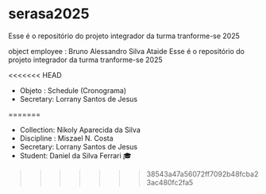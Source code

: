 # serasa2025
Esse é o repositório do projeto integrador da turma tranforme-se 2025 


object employee : Bruno Alessandro Silva Ataide 
Esse é o repositório do projeto integrador da turma tranforme-se 2025


<<<<<<< HEAD
- Objeto : Schedule (Cronograma)
 - Secretary: Lorrany Santos de Jesus 
 
=======
- Collection: Nikoly Aparecida da Silva
- Discipline : Miszael N. Costa
- Secretary: Lorrany Santos de Jesus 
- Student: Daniel da Silva Ferrari 🎓
>>>>>>> 38543a47a56072ff7092b48fcba23ac480fc2fa5
